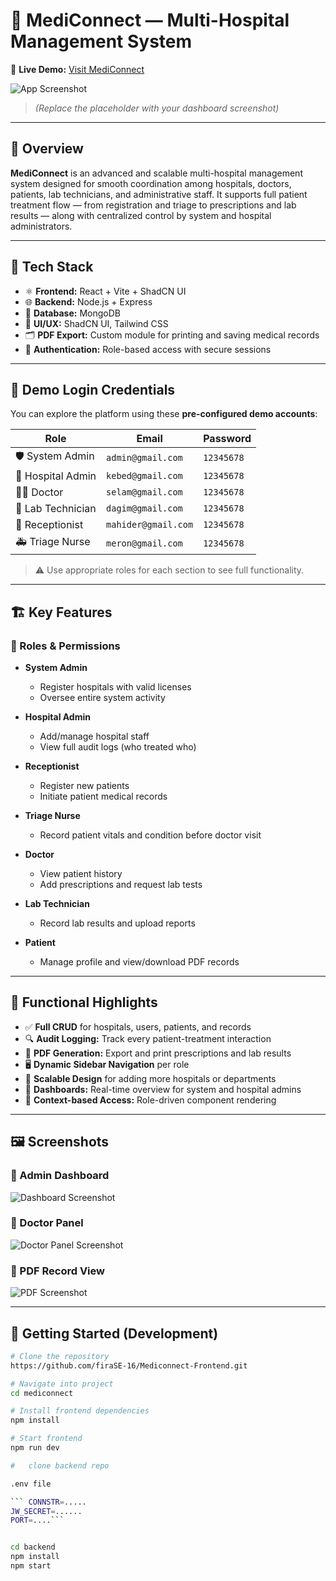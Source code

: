 # 🏥 MediConnect — Multi-Hospital Management System

🔗 **Live Demo:** [Visit MediConnect](https://medi-front.vercel.app)

![App Screenshot]((https://github.com/user-attachments/assets/7c4d0bbe-8af0-4aae-b6f7-1cd3cbfe677c))
> *(Replace the placeholder with your dashboard screenshot)*

---

## 📖 Overview

**MediConnect** is an advanced and scalable multi-hospital management system designed for smooth coordination among hospitals, doctors, patients, lab technicians, and administrative staff. It supports full patient treatment flow — from registration and triage to prescriptions and lab results — along with centralized control by system and hospital administrators.

---

## 🧰 Tech Stack

- ⚛️ **Frontend:** React + Vite + ShadCN UI  
- 🌐 **Backend:** Node.js + Express  
- 🧠 **Database:** MongoDB  
- 💄 **UI/UX:** ShadCN UI, Tailwind CSS  
- 🗂️ **PDF Export:** Custom module for printing and saving medical records  
- 🔐 **Authentication:** Role-based access with secure sessions  

---

## 🔐 Demo Login Credentials

You can explore the platform using these **pre-configured demo accounts**:

| Role               | Email                 | Password    |
|--------------------|------------------------|-------------|
| 🛡️ System Admin     | `admin@gmail.com`       | `12345678`  |
| 🏥 Hospital Admin   | `kebed@gmail.com`       | `12345678`  |
| 👩‍⚕️ Doctor          | `selam@gmail.com`       | `12345678`  |
| 🔬 Lab Technician   | `dagim@gmail.com`       | `12345678`  |
| 🧾 Receptionist     | `mahider@gmail.com`     | `12345678`  |
| 🚑 Triage Nurse     | `meron@gmail.com`       | `12345678`  |

> ⚠️ Use appropriate roles for each section to see full functionality.

---

## 🏗️ Key Features

### 👥 Roles & Permissions
- **System Admin**  
  - Register hospitals with valid licenses  
  - Oversee entire system activity

- **Hospital Admin**  
  - Add/manage hospital staff  
  - View full audit logs (who treated who)

- **Receptionist**  
  - Register new patients  
  - Initiate patient medical records

- **Triage Nurse**  
  - Record patient vitals and condition before doctor visit

- **Doctor**  
  - View patient history  
  - Add prescriptions and request lab tests

- **Lab Technician**  
  - Record lab results and upload reports

- **Patient**  
  - Manage profile and view/download PDF records

---

## 🧾 Functional Highlights

- ✅ **Full CRUD** for hospitals, users, patients, and records  
- 🔍 **Audit Logging:** Track every patient-treatment interaction  
- 📄 **PDF Generation:** Export and print prescriptions and lab results  
- 🖥️ **Dynamic Sidebar Navigation** per role  
- 🧩 **Scalable Design** for adding more hospitals or departments  
- 🎯 **Dashboards:** Real-time overview for system and hospital admins  
- 🧠 **Context-based Access:** Role-driven component rendering  

---

## 🖼️ Screenshots

### 🔷 Admin Dashboard
![Dashboard Screenshot](<PLACEHOLDER_FOR_DASHBOARD_IMAGE>)

### 🔶 Doctor Panel
![Doctor Panel Screenshot](<PLACEHOLDER_FOR_DOCTOR_PANEL_IMAGE>)

### 🔷 PDF Record View
![PDF Screenshot](<PLACEHOLDER_FOR_PDF_IMAGE>)

---

## 🚀 Getting Started (Development)

```bash
# Clone the repository
https://github.com/firaSE-16/Mediconnect-Frontend.git

# Navigate into project
cd mediconnect

# Install frontend dependencies
npm install

# Start frontend
npm run dev

#   clone backend repo

.env file

``` CONNSTR=.....
JW_SECRET=......
PORT=....```


cd backend
npm install
npm start
